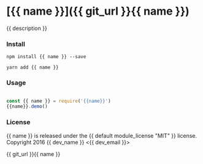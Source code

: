 # [{{ name }}]({{ git_url }}{{ name }})

{{ description }}

### Install
 
    npm install {{ name }} --save

    yarn add {{ name }}

### Usage

```javascript

const {{ name }} = require('{{name}}')
{{name}}.demo()

```

### License

{{ name }} is released under the {{ default module_license "MIT" }} license.
Copyright 2016 {{ dev_name }} <{{ dev_email }}>

{{ git_url }}{{ name }}

